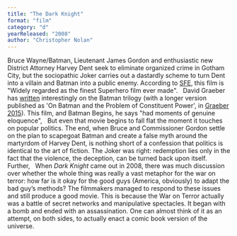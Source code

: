 ```yaml
---
title: "The Dark Knight"
format: "film"
category: "d"
yearReleased: "2008"
author: "Christopher Nolan"
---
```

Bruce Wayne/Batman, Lieutenant James Gordon and  enthusiastic new District Attorney Harvey Dent seek to eliminate  organized crime in Gotham City, but the sociopathic Joker carries out a  dastardly scheme to turn Dent into a villain and Batman into a public  enemy. According to <a href="http://www.sf-encyclopedia.com/entry/batman_film">SFE</a>, this  film is "Widely regarded as the finest Superhero film ever made".
 
David Graeber has <a href="http://thenewinquiry.com/essays/super-position/">written</a>  interestingly on the Batman trilogy (with a longer version  published as 'On Batman and the Problem of Constituent Power', in <a href="biblio.htm#Graeber 2015">Graeber 2015</a>). This film, and Batman  Begins, he says "had moments of genuine eloquence",
 
But even that movie begins to fall flat the moment  it touches on popular politics. The end, when Bruce and Commissioner  Gordon settle on the plan to scapegoat Batman and create a false myth  around the martyrdom of Harvey Dent, is nothing short of a confession  that politics is identical to the art of fiction. The Joker was right:  redemption lies only in the fact that the violence, the deception, can  be turned back upon itself.
Further,
 
When _Dark Knight_ came out in 2008, there  was much discussion over whether the whole thing was really a vast  metaphor for the war on terror: how far is it okay for the good guys  (America, obviously) to adapt the bad guy’s methods? The filmmakers  managed to respond to these issues and still produce a good movie. This  is because the War on Terror actually was a battle of secret networks  and manipulative spectacles. It began with a bomb and ended with an  assassination. One can almost think of it as an attempt, on both sides,  to actually enact a comic book version of the universe.

